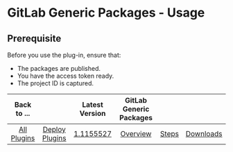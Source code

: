 # GitLab Generic Packages - Usage

## Prerequisite
Before you use the plug-in, ensure that:
 - The packages are published.
 - You have the access token ready.
 - The project ID is captured.


|          Back to ...          | |         Latest Version         |GitLab Generic Packages|||
|:-----------------------------:|:------------------------------:| :---: | :---: | :---: | :---: |
| [All Plugins](../../index.md) | [Deploy Plugins](../README.md) |[1.1155527](https://raw.githubusercontent.com/UrbanCode/IBM-UCD-PLUGINS/main/files/gitlab-generic-packages/ucd-plugins-gitlab-generic-packages-1.1155527.zip)|[Overview](overview.md)|[Steps](steps.md)|[Downloads](downloads.md)|




